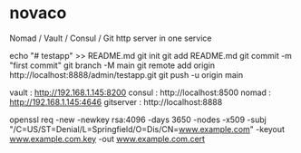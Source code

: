 # novaco

Nomad / Vault / Consul / Git http server in one service

echo "# testapp" >> README.md
git init
git add README.md
git commit -m "first commit"
git branch -M main
git remote add origin http://localhost:8888/admin/testapp.git
git push -u origin main

vault : http://192.168.1.145:8200
consul : http://localhost:8500
nomad : http://192.168.1.145:4646
gitserver : http://localhost:8888

openssl req -new -newkey rsa:4096 -days 3650 -nodes -x509 -subj "/C=US/ST=Denial/L=Springfield/O=Dis/CN=www.example.com" -keyout www.example.com.key  -out www.example.com.cert